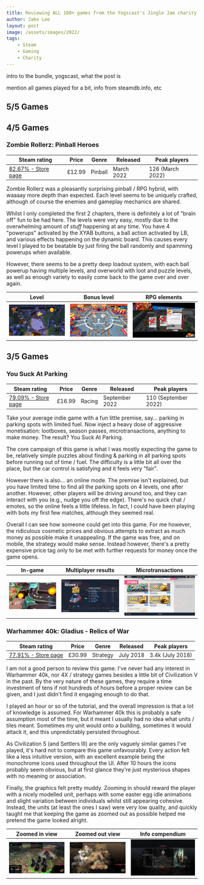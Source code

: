 ```yaml
---
title: Reviewing ALL 100+ games from the Yogscast's Jingle Jam charity bundle on Steam
author: Jake Lee
layout: post
image: /assets/images/2022/
tags:
    - Steam
    - Gaming
    - Charity
---
```


intro to the bundle, yogscast, what the post is

mention all games played for a bit, info from steamdb.info, etc

## 5/5 Games

## 4/5 Games

### Zombie Rollerz: Pinball Heroes

| Steam rating | Price | Genre | Released | Peak players
| --- | --- | --- | --- | --- |
| [82.67% - Store page](https://store.steampowered.com/app/915230/) | £12.99 | Pinball | March 2022 | 126 (March 2022) |

Zombie Rollerz was a pleasantly surprising pinball / RPG hybrid, with waaaay more depth than expected. Each level seems to be uniquely crafted, although of course the enemies and gameplay mechanics are shared.

Whilst I only completed the first 2 chapters, there is definitely a lot of "brain off" fun to be had here. The levels were very easy, mostly due to the overwhelming amount of *stuff* happening at any time. You have 4 "powerups" activated by the XYAB buttons, a ball action activated by LB, and various effects happening on the dynamic board. This causes every level I played to be beatable by just firing the ball randomly and spamming powerups when available.

However, there seems to be a pretty deep loadout system, with each ball powerup having multiple levels, and overworld with loot and puzzle levels, as well as enough variety to easily come back to the game over and over again.

| Level | Bonus level | RPG elements |
| --- | --- | --- |
| [![](/assets/images/2022/jj-zombieroll-level-thumbnail.jpg)](/assets/images/2022/jj-zombieroll-level.jpg) | [![](/assets/images/2022/jj-zombieroll-treasure-thumbnail.jpg)](/assets/images/2022/jj-zombieroll-treasure.jpg) | [![](/assets/images/2022/jj-zombieroll-rpg-thumbnail.jpg)](/assets/images/2022/jj-zombieroll-rpg.jpg) |

## 3/5 Games

### You Suck At Parking

| Steam rating | Price | Genre | Released | Peak players
| --- | --- | --- | --- | --- |
| [79.09% - Store page](https://store.steampowered.com/app/837880/You_Suck_at_Parking/) | £16.99 | Racing | September 2022 | 110 (September 2022) |

Take your average indie game with a fun little premise, say... parking in parking spots with limited fuel. Now inject a heavy dose of aggressive monetisation: lootboxes, season passes, microtransactions, anything to make money. The result? You Suck At Parking.

The core campaign of this game is what I was mostly expecting the game to be, relatively simple puzzles about finding & parking in all parking spots before running out of time / fuel. The difficulty is a little bit all over the place, but the car control is satisfying and it feels very "fair".

However there is also... an online mode. The premise isn't explained, but you have limited time to find all the parking spots on 4 levels, one after another. However, other players will be driving around too, and they can interact with you (e.g., nudge you off the edge). There's no quick chat / emotes, so the online feels a little lifeless. In fact, I could have been playing with bots my first few matches, although they seemed real.

Overall I can see how someone could get into this game. For me however, the ridiculous cosmetic prices and obvious attempts to extract as much money as possible make it unappealing. If the game was free, and on mobile, the strategy would make sense. Instead however, there's a pretty expensive price tag only to be met with further requests for money once the game opens. 

| In-game | Multiplayer results | Microtransactions |
| --- | --- | --- |
| [![](/assets/images/2022/jj-ysap-game-thumbnail.jpg)](/assets/images/2022/jj-ysap-game.jpg) | [![](/assets/images/2022/jj-ysap-multiplayer-thumbnail.jpg)](/assets/images/2022/jj-multiplayer-game.jpg) | [![](/assets/images/2022/jj-ysap-shop-thumbnail.jpg)](/assets/images/2022/jj-ysap-shop.jpg) | 

### Warhammer 40k: Gladius - Relics of War

| Steam rating | Price | Genre | Released | Peak players
| --- | --- | --- | --- | --- |
| [77.91% - Store page](https://store.steampowered.com/app/489630/Warhammer_40000_Gladius__Relics_of_War/) | £30.99 | Strategy | July 2018 | 3.4k (July 2018) |

I am not a good person to review this game. I've never had any interest in Warhammer 40k, nor 4X / strategy games besides a little bit of Civilization V in the past. By the very nature of these games, they require a time investment of tens if not hundreds of hours before a proper review can be given, and I just didn't find it engaging enough to do that.

I played an hour or so of the tutorial, and the overall impression is that a lot of knowledge is assumed. For Warhammer 40k this is probably a safe assumption most of the time, but it meant I usually had no idea what units / tiles meant. Sometimes my unit would onto a building, sometimes it would attack it, and this unpredictably persisted throughout.

As Civilization 5 (and Settlers III) are the only vaguely similar games I've played, it's hard not to compare this game unfavourably. Every action felt like a less intuitive version, with an excellent example being the monochrome icons used throughout the UI. After 10 hours the icons probably seem obvious, but at first glance they're just mysterious shapes with no meaning or association. 

Finally, the graphics felt pretty muddy. Zooming in should reward the player with a nicely modelled unit, perhaps with some easter egg idle animations and slight variation between individuals whilst still appearing cohesive. Instead, the units (at least the ones I saw) were very low quality, and quickly taught me that keeping the game as zoomed out as possible helped me pretend the game looked alright.

| Zoomed in view | Zoomed out view | Info compendium |
| --- | --- | --- |
| [![](/assets/images/2022/jj-w40k-zoomin-thumbnail.jpg)](/assets/images/2022/jj-w40k-zoomin.jpg) | [![](/assets/images/2022/jj-w40k-zoomout-thumbnail.jpg)](/assets/images/2022/jj-w40k-zoomout.jpg) | [![](/assets/images/2022/jj-w40k-guide-thumbnail.jpg)](/assets/images/2022/jj-w40k-guide.jpg) | 